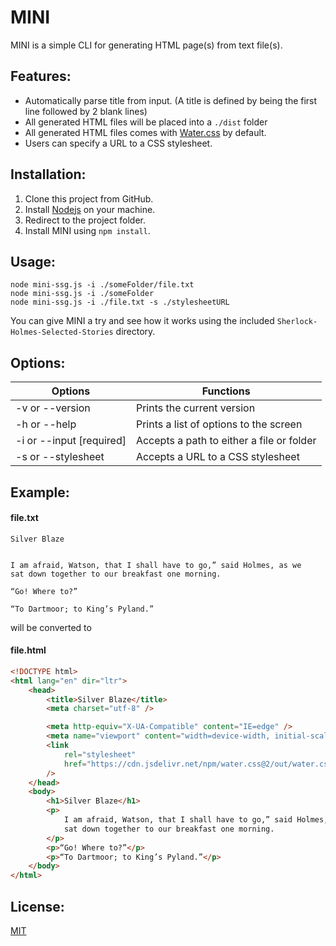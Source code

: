 # MINI

MINI is a simple CLI for generating HTML page(s) from text file(s).

## Features:

-   Automatically parse title from input. (A title is defined by being the first line followed by 2 blank lines)
-   All generated HTML files will be placed into a `./dist` folder
-   All generated HTML files comes with [Water.css](https://github.com/kognise/water.css) by default.
-   Users can specify a URL to a CSS stylesheet.

## Installation:

1. Clone this project from GitHub.
2. Install [Nodejs](https://nodejs.org/en/) on your machine.
3. Redirect to the project folder.
4. Install MINI using `npm install`.

## Usage:

```
node mini-ssg.js -i ./someFolder/file.txt
node mini-ssg.js -i ./someFolder
node mini-ssg.js -i ./file.txt -s ./stylesheetURL
```

You can give MINI a try and see how it works using the included `Sherlock-Holmes-Selected-Stories` directory.

## Options:

| Options            | Functions                                 |
| ------------------ | ----------------------------------------- |
| -v or --version    | Prints the current version                |
| -h or --help       | Prints a list of options to the screen    |
| -i or --input [required]      | Accepts a path to either a file or folder |
| -s or --stylesheet | Accepts a URL to a CSS stylesheet         |

## Example:

#### file.txt

```
Silver Blaze


I am afraid, Watson, that I shall have to go,” said Holmes, as we
sat down together to our breakfast one morning.

“Go! Where to?”

“To Dartmoor; to King’s Pyland.”
```

will be converted to

#### file.html

```html
<!DOCTYPE html>
<html lang="en" dir="ltr">
    <head>
        <title>Silver Blaze</title>
        <meta charset="utf-8" />

        <meta http-equiv="X-UA-Compatible" content="IE=edge" />
        <meta name="viewport" content="width=device-width, initial-scale=1.0" />
        <link
            rel="stylesheet"
            href="https://cdn.jsdelivr.net/npm/water.css@2/out/water.css"
        />
    </head>
    <body>
        <h1>Silver Blaze</h1>
        <p>
            I am afraid, Watson, that I shall have to go,” said Holmes, as we
            sat down together to our breakfast one morning.
        </p>
        <p>“Go! Where to?”</p>
        <p>“To Dartmoor; to King’s Pyland.”</p>
    </body>
</html>
```

## License:

[MIT](https://choosealicense.com/licenses/mit/)
